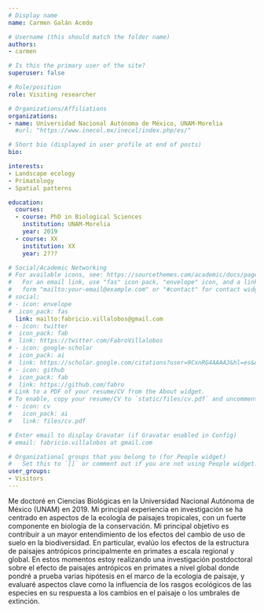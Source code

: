 ```yaml
---
# Display name
name: Carmen Galán Acedo

# Username (this should match the folder name)
authors:
- carmen

# Is this the primary user of the site?
superuser: false

# Role/position
role: Visiting researcher

# Organizations/Affiliations
organizations:
- name: Universidad Nacional Autónoma de México, UNAM-Morelia 
  #url: "https://www.inecol.mx/inecol/index.php/es/"

# Short bio (displayed in user profile at end of posts)
bio: 

interests:
- Landscape ecology
- Primatology
- Spatial patterns

education:
  courses:
  - course: PhD in Biological Sciences
    institution: UNAM-Morelia
    year: 2019
  - course: XX
    institution: XX
    year: 2???

# Social/Academic Networking
# For available icons, see: https://sourcethemes.com/academic/docs/page-builder/#icons
#   For an email link, use "fas" icon pack, "envelope" icon, and a link in the
#   form "mailto:your-email@example.com" or "#contact" for contact widget.
# social:
# - icon: envelope
#  icon_pack: fas
  link: mailto:fabricio.villalobos@gmail.com
# - icon: twitter
#  icon_pack: fab
#  link: https://twitter.com/FabroVillalobos
# - icon: google-scholar
#  icon_pack: ai
#  link: https://scholar.google.com/citations?user=9CxnRG4AAAAJ&hl=es&oi=ao
# - icon: github
#  icon_pack: fab
#  link: https://github.com/fabro
# Link to a PDF of your resume/CV from the About widget.
# To enable, copy your resume/CV to `static/files/cv.pdf` and uncomment the lines below.
# - icon: cv
#   icon_pack: ai
#   link: files/cv.pdf

# Enter email to display Gravatar (if Gravatar enabled in Config)
# email: fabricio.villalobos at gmail.com

# Organizational groups that you belong to (for People widget)
#   Set this to `[]` or comment out if you are not using People widget.
user_groups:
- Visitors
---
```


Me doctoré en Ciencias Biológicas en la Universidad Nacional Autónoma de México (UNAM) en 2019. Mi principal experiencia en investigación se ha centrado en aspectos de la ecología de paisajes tropicales, con un fuerte componente en biología de la conservación. Mi principal objetivo es contribuir a un mayor entendimiento de los efectos del cambio de uso de suelo en la biodiversidad. En particular, evalúo los efectos de la estructura de paisajes antrópicos principalmente en primates a escala regional y global. 
En estos momentos estoy realizando una investigación postdoctoral sobre el efecto de paisajes antrópicos en primates a nivel global donde pondré a prueba varias hipótesis en el marco de la ecología de paisaje, y evaluaré aspectos clave como la influencia de los rasgos ecológicos de las especies en su respuesta a los cambios en el paisaje o los umbrales de extinción.

